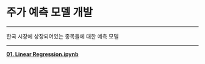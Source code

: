 # 주가 예측 모델 개발
---

한국 시장에 상장되어있는 종목들에 대한 예측 모델

---

**[01. Linear Regression.ipynb](https://github.com/ajskdlf64/PROJECT_New_Project/blob/master/04.%20Model.ipynb)**
